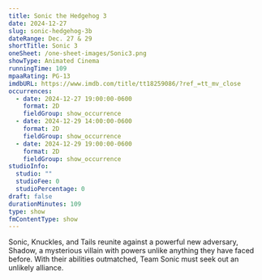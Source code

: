 ```yaml
---
title: Sonic the Hedgehog 3
date: 2024-12-27
slug: sonic-hedgehog-3b
dateRange: Dec. 27 & 29
shortTitle: Sonic 3
oneSheet: /one-sheet-images/Sonic3.png
showType: Animated Cinema
runningTime: 109
mpaaRating: PG-13
imdbURL: https://www.imdb.com/title/tt18259086/?ref_=tt_mv_close
occurrences:
  - date: 2024-12-27 19:00:00-0600
    format: 2D
    fieldGroup: show_occurrence
  - date: 2024-12-29 14:00:00-0600
    format: 2D
    fieldGroup: show_occurrence
  - date: 2024-12-29 19:00:00-0600
    format: 2D
    fieldGroup: show_occurrence
studioInfo:
  studio: ""
  studioFee: 0
  studioPercentage: 0
draft: false
durationMinutes: 109
type: show
fmContentType: show
---
```

Sonic, Knuckles, and Tails reunite against a powerful new adversary, Shadow, a mysterious villain with powers unlike anything they have faced before. With their abilities outmatched, Team Sonic must seek out an unlikely alliance.